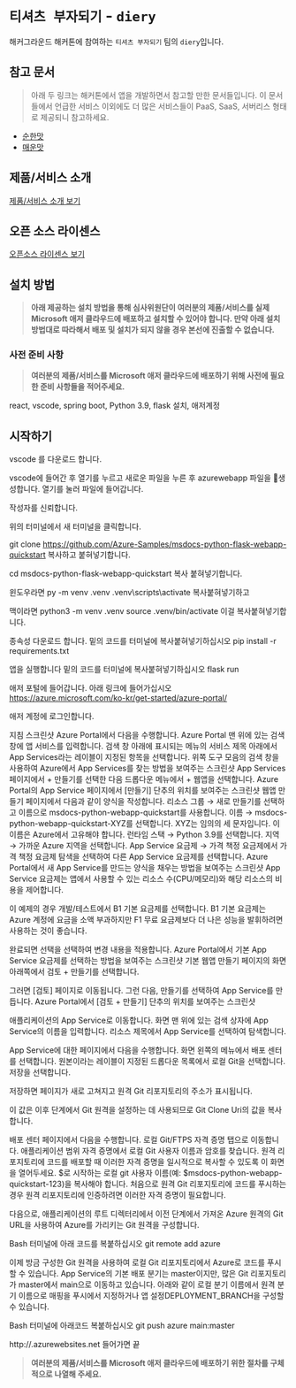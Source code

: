 # `티셔츠 부자되기` - `diery`

해커그라운드 해커톤에 참여하는 `티셔츠 부자되기` 팀의 `diery`입니다.

## 참고 문서

> 아래 두 링크는 해커톤에서 앱을 개발하면서 참고할 만한 문서들입니다. 이 문서들에서 언급한 서비스 이외에도 더 많은 서비스들이 PaaS, SaaS, 서버리스 형태로 제공되니 참고하세요.

- [순한맛](./REFERENCES_BASIC.md)
- [매운맛](./REFERENCES_ADVANCED.md)

## 제품/서비스 소개

<!-- 아래 링크는 지우지 마세요 -->
[제품/서비스 소개 보기](TOPIC.md)
<!-- 위 링크는 지우지 마세요 -->

## 오픈 소스 라이센스

<!-- 아래 링크는 지우지 마세요 -->
[오픈소스 라이센스 보기](./LICENSE)
<!-- 위 링크는 지우지 마세요 -->

## 설치 방법

> **아래 제공하는 설치 방법을 통해 심사위원단이 여러분의 제품/서비스를 실제 Microsoft 애저 클라우드에 배포하고 설치할 수 있어야 합니다. 만약 아래 설치 방법대로 따라해서 배포 및 설치가 되지 않을 경우 본선에 진출할 수 없습니다.**

### 사전 준비 사항

> **여러분의 제품/서비스를 Microsoft 애저 클라우드에 배포하기 위해 사전에 필요한 준비 사항들을 적어주세요.**

react, vscode, spring boot, Python 3.9, flask 설치, 애저계정

## 시작하기

vscode 를 다운로드 합니다.

vscode에 들어간 후 열기를 누르고 새로운 파일을 누른 후 azurewebapp 파일을 생성합니다. 열기를 눌러 파일에 들어갑니다. 

작성자를 신뢰합니다.

위의 터미널에서 새 터미널을 클릭합니다.

git clone https://github.com/Azure-Samples/msdocs-python-flask-webapp-quickstart 복사하고 붙혀넣기합니다.

cd msdocs-python-flask-webapp-quickstart 복사 붙혀넣기합니다.

윈도우라면 
py -m venv .venv
.venv\scripts\activate 복사붙혀넣기하고 

맥이라면 
python3 -m venv .venv
source .venv/bin/activate 이걸 복사붙혀넣기합니다.

종속성 다운로드 합니다. 밑의 코드를 터미널에 복사붙혀넣기하십시오
pip install -r requirements.txt

앱을 실행합니다 밑의 코드를 터미널에 복사붙혀넣기하십시오
flask run

애저 포털에 들어갑니다.  아래 링크에 들어가십시오
https://azure.microsoft.com/ko-kr/get-started/azure-portal/

애저 계정에 로그인합니다.

지침	스크린샷
Azure Portal에서 다음을 수행합니다.
Azure Portal 맨 위에 있는 검색 창에 앱 서비스를 입력합니다.
검색 창 아래에 표시되는 메뉴의 서비스 제목 아래에서 App Services라는 레이블이 지정된 항목을 선택합니다.
위쪽 도구 모음의 검색 창을 사용하여 Azure에서 App Services를 찾는 방법을 보여주는 스크린샷
App Services 페이지에서 + 만들기를 선택한 다음 드롭다운 메뉴에서 + 웹앱을 선택합니다.	Azure Portal의 App Service 페이지에서 [만들기] 단추의 위치를 보여주는 스크린샷
웹앱 만들기 페이지에서 다음과 같이 양식을 작성합니다.
  리소스 그룹 → 새로 만들기를 선택하고 이름으로 msdocs-python-webapp-quickstart를 사용합니다.
  이름 → msdocs-python-webapp-quickstart-XYZ를 선택합니다. XYZ는 임의의 세 문자입니다. 이 이름은 Azure에서 고유해야 합니다.
  런타임 스택 → Python 3.9를 선택합니다.
  지역 → 가까운 Azure 지역을 선택합니다.
  App Service 요금제 → 가격 책정 요금제에서 가격 책정 요금제 탐색을 선택하여 다른 App Service 요금제를 선택합니다.
  Azure Portal에서 새 App Service를 만드는 양식을 채우는 방법을 보여주는 스크린샷
  App Service 요금제는 앱에서 사용할 수 있는 리소스 수(CPU/메모리)와 해당 리소스의 비용을 제어합니다.

이 예제의 경우 개발/테스트에서 B1 기본 요금제를 선택합니다. B1 기본 요금제는 Azure 계정에 요금을 소액 부과하지만 F1 무료 요금제보다 더 나은 성능을 발휘하려면 사용하는 것이 좋습니다.

완료되면 선택을 선택하여 변경 내용을 적용합니다.	Azure Portal에서 기본 App Service 요금제를 선택하는 방법을 보여주는 스크린샷
기본 웹앱 만들기 페이지의 화면 아래쪽에서 검토 + 만들기를 선택합니다.

그러면 [검토] 페이지로 이동됩니다. 그런 다음, 만들기를 선택하여 App Service를 만듭니다.	Azure Portal에서 [검토 + 만들기] 단추의 위치를 보여주는 스크린샷

애플리케이션의 App Service로 이동합니다.
화면 맨 위에 있는 검색 상자에 App Service의 이름을 입력합니다.
리소스 제목에서 App Service를 선택하여 탐색합니다.

App Service에 대한 페이지에서 다음을 수행합니다.
화면 왼쪽의 메뉴에서 배포 센터를 선택합니다.
원본이라는 레이블이 지정된 드롭다운 목록에서 로컬 Git을 선택합니다.
저장을 선택합니다.

저장하면 페이지가 새로 고쳐지고 원격 Git 리포지토리의 주소가 표시됩니다.

이 값은 이후 단계에서 Git 원격을 설정하는 데 사용되므로 Git Clone Uri의 값을 복사합니다.

배포 센터 페이지에서 다음을 수행합니다.
로컬 Git/FTPS 자격 증명 탭으로 이동합니다.
애플리케이션 범위 자격 증명에서 로컬 Git 사용자 이름과 암호를 찾습니다.
원격 리포지토리에 코드를 배포할 때 이러한 자격 증명을 일시적으로 복사할 수 있도록 이 화면을 열어두세요. $로 시작하는 로컬 git 사용자 이름(예: $msdocs-python-webapp-quickstart-123)을 복사해야 합니다.
처음으로 원격 Git 리포지토리에 코드를 푸시하는 경우 원격 리포지토리에 인증하려면 이러한 자격 증명이 필요합니다.

다음으로, 애플리케이션의 루트 디렉터리에서 이전 단계에서 가져온 Azure 원격의 Git URL을 사용하여 Azure를 가리키는 Git 원격을 구성합니다.

Bash  터미널에 아래 코드를 복붙하십시오
git remote add azure <git-deployment-url>

이제 방금 구성한 Git 원격을 사용하여 로컬 Git 리포지토리에서 Azure로 코드를 푸시할 수 있습니다. App Service의 기본 배포 분기는 master이지만, 많은 Git 리포지토리가 master에서 main으로 이동하고 있습니다. 아래와 같이 로컬 분기 이름에서 원격 분기 이름으로 매핑을 푸시에서 지정하거나 앱 설정DEPLOYMENT_BRANCH을 구성할 수 있습니다.

Bash 터미널에 아래코드 복붙하십시오
git push azure main:master

http://<app-name>.azurewebsites.net 들어가면 끝

> **여러분의 제품/서비스를 Microsoft 애저 클라우드에 배포하기 위한 절차를 구체적으로 나열해 주세요.**
